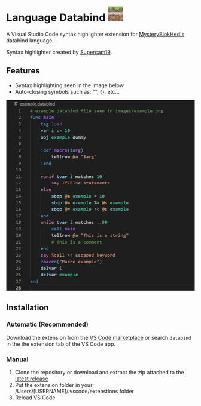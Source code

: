 # Language Databind <img src="images/icon.png" alt="image" width="40"/>

A Visual Studio Code syntax highlighter extension for [MysteryBlokHed's](https://www.github.com/MysteryBlokHed/databind) databind language.

Syntax highlighter created by [Supercam19](https://www.github.com/supercam19).

## Features

- Syntax highlighting seen in the image below
- Auto-closing symbols such as: "", {}, etc...



![Syntax highlighting for Databind](images/example.png)

## Installation

### Automatic (Recommended)

Download the extension from the [VS Code marketplace](https://marketplace.visualstudio.com/items?itemName=supercam19.language-databind&ssr=false#overview) or search `databind` in the the extension tab of the VS Code app.

### Manual

1. Clone the repository or download and extract the zip attached to the [latest release](https://github.com/supercam19/Language-Databind/releases)
2. Put the extension folder in your /Users/[USERNAME]/.vscode/extenstions folder
3. Reload VS Code

